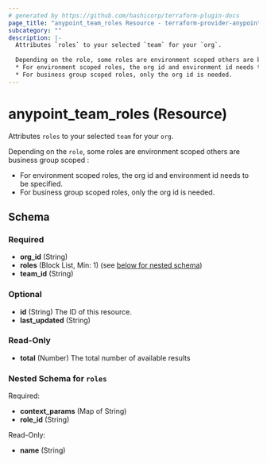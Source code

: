 ```yaml
---
# generated by https://github.com/hashicorp/terraform-plugin-docs
page_title: "anypoint_team_roles Resource - terraform-provider-anypoint"
subcategory: ""
description: |-
  Attributes `roles` to your selected `team` for your `org`.
  
  Depending on the role, some roles are environment scoped others are business group scoped :
  * For environment scoped roles, the org id and environment id needs to be specified.
  * For business group scoped roles, only the org id is needed.
---
```


# anypoint_team_roles (Resource)

Attributes `roles` to your selected `team` for your `org`.

Depending on the `role`, some roles are environment scoped others are business group scoped :
* For environment scoped roles, the org id and environment id needs to be specified.
* For business group scoped roles, only the org id is needed.



<!-- schema generated by tfplugindocs -->
## Schema

### Required

- **org_id** (String)
- **roles** (Block List, Min: 1) (see [below for nested schema](#nestedblock--roles))
- **team_id** (String)

### Optional

- **id** (String) The ID of this resource.
- **last_updated** (String)

### Read-Only

- **total** (Number) The total number of available results

<a id="nestedblock--roles"></a>
### Nested Schema for `roles`

Required:

- **context_params** (Map of String)
- **role_id** (String)

Read-Only:

- **name** (String)


